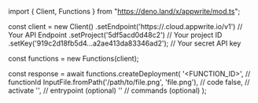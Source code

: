 import { Client, Functions } from "https://deno.land/x/appwrite/mod.ts";

const client = new Client()
    .setEndpoint('https://<REGION>.cloud.appwrite.io/v1') // Your API Endpoint
    .setProject('5df5acd0d48c2') // Your project ID
    .setKey('919c2d18fb5d4...a2ae413da83346ad2'); // Your secret API key

const functions = new Functions(client);

const response = await functions.createDeployment(
    '<FUNCTION_ID>', // functionId
    InputFile.fromPath('/path/to/file.png', 'file.png'), // code
    false, // activate
    '<ENTRYPOINT>', // entrypoint (optional)
    '<COMMANDS>' // commands (optional)
);
